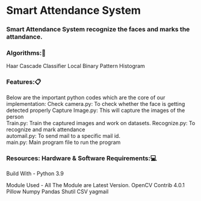 # Smart Attendance System


### Smart Attendance System recognize the faces and marks the attandance.



### Algorithms:📝
Haar Cascade Classifier
Local Binary Pattern Histogram



### Features:📋
Below are the important python codes which are the core of our  implementation:
Check camera.py: To check whether the face is getting detected  properly
Capture Image.py: This will capture the images of the person  
Train.py: Train the captured images and work on datasets.
Recognize.py: To recognize and mark attendance  
automail.py: To send mail to a specific mail id.  
main.py: Main program file to run the program


### Resources: Hardware & Software Requirements:💻
Build With -
Python 3.9

Module Used -
All The Module are Latest Version.
OpenCV Contrib 4.0.1
Pillow
Numpy
Pandas
Shutil
CSV
yagmail

